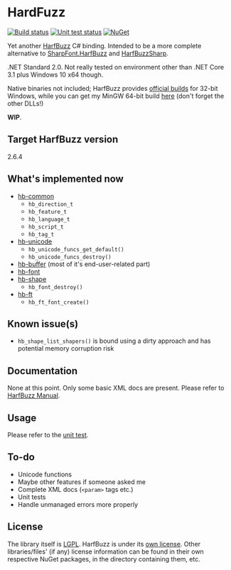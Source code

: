 # HardFuzz

[![Build status](https://ci.appveyor.com/api/projects/status/fhu6f4bjqiu0bj4e/branch/master?svg=true)](https://ci.appveyor.com/project/TJYSunset/hardfuzz/branch/master)
[![Unit test status](https://img.shields.io/appveyor/tests/TJYSunset/hardfuzz/master.svg)](https://ci.appveyor.com/project/TJYSunset/hardfuzz/branch/master/tests)
[![NuGet](https://img.shields.io/nuget/v/Sunsetware.HardFuzz.svg)](https://www.nuget.org/packages/Sunsetware.HardFuzz/)

Yet another [HarfBuzz](https://harfbuzz.github.io) C# binding. Intended to be a more complete alternative to [SharpFont.HarfBuzz](https://github.com/Robmaister/SharpFont.HarfBuzz) and [HarfBuzzSharp](https://github.com/mono/SkiaSharp/tree/master/binding).

.NET Standard 2.0. Not really tested on environment other than .NET Core 3.1 plus Windows 10 x64 though.

Native binaries not included; HarfBuzz provides [official builds](https://github.com/harfbuzz/harfbuzz/releases) for 32-bit Windows, while you can get my MinGW 64-bit build [here](HardFuzz.Test/TestData) (don't forget the other DLLs!)

**WIP**.

## Target HarfBuzz version

2.6.4

## What's implemented now

+ [hb-common](https://harfbuzz.github.io/harfbuzz-hb-common.html)
  + `hb_direction_t`
  + `hb_feature_t`
  + `hb_language_t`
  + `hb_script_t`
  + `hb_tag_t`
+ [hb-unicode](https://harfbuzz.github.io/harfbuzz-hb-unicode.html)
  + `hb_unicode_funcs_get_default()`
  + `hb_unicode_funcs_destroy()`
+ [hb-buffer](https://harfbuzz.github.io/harfbuzz-Buffers.html) (most of it's end-user-related part)
+ [hb-font](https://harfbuzz.github.io/harfbuzz-hb-font.html)
+ [hb-shape](https://harfbuzz.github.io/harfbuzz-Shaping.html)
  + `hb_font_destroy()`
+ [hb-ft](https://harfbuzz.github.io/harfbuzz-hb-ft.html)
  + `hb_ft_font_create()`

## Known issue(s)

+ `hb_shape_list_shapers()` is bound using a dirty approach and has potential memory corruption risk

## Documentation

None at this point. Only some basic XML docs are present. Please refer to [HarfBuzz Manual](https://harfbuzz.github.io/).

## Usage

Please refer to the [unit test](HardFuzz.Test/HelloHarfBuzz.cs).

## To-do

+ Unicode functions
+ Maybe other features if someone asked me
+ Complete XML docs (`<param>` tags etc.)
+ Unit tests
+ Handle unmanaged errors more properly

## License

The library itself is [LGPL](COPYING.md). HarfBuzz is under its [own license](COPYING.HARFBUZZ). Other libraries/files' (if any) license information can be found in their own respective NuGet packages, in the directory containing them, etc.